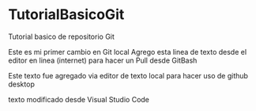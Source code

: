 # TutorialBasicoGit
Tutorial basico de repositorio Git

Este es mi primer cambio en Git local
Agrego esta linea de texto desde el editor en linea (internet) para hacer un Pull desde GitBash

Este texto fue agregado via editor de texto local para hacer uso de github desktop

texto modificado desde Visual Studio Code